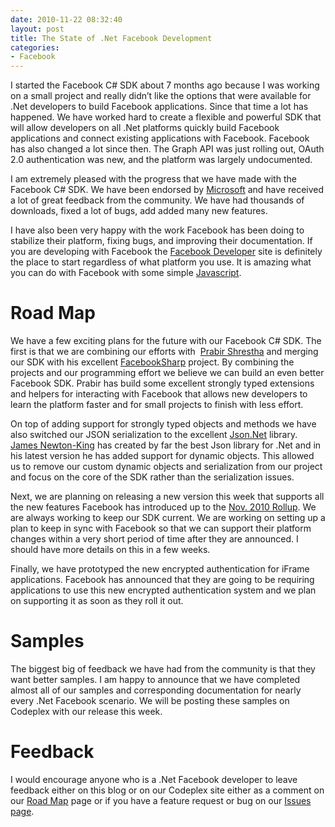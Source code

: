 ```yaml
---
date: 2010-11-22 08:32:40
layout: post
title: The State of .Net Facebook Development
categories:
- Facebook
---
```


I started the Facebook C# SDK about 7 months ago because I was working on a small project and really didn’t like the options that were available for .Net developers to build Facebook applications. Since that time a lot has happened. We have worked hard to create a flexible and powerful SDK that will allow developers on all .Net platforms quickly build Facebook applications and connect existing applications with Facebook. Facebook has also changed a lot since then. The Graph API was just rolling out, OAuth 2.0 authentication was new, and the platform was largely undocumented.

I am extremely pleased with the progress that we have made with the Facebook C# SDK. We have been endorsed by [Microsoft](http://www.microsoft.com) and have received a lot of great feedback from the community. We have had thousands of downloads, fixed a lot of bugs, add added many new features.

I have also been very happy with the work Facebook has been doing to stabilize their platform, fixing bugs, and improving their documentation. If you are developing with Facebook the [Facebook Developer](http://developers.facebook.com/) site is definitely the place to start regardless of what platform you use. It is amazing what you can do with Facebook with some simple [Javascript](http://developers.facebook.com/docs/reference/javascript/).

# Road Map
We have a few exciting plans for the future with our Facebook C# SDK. The first is that we are combining our efforts with  [Prabir Shrestha](http://prabir.me) and merging our SDK with his excellent [FacebookSharp](https://github.com/prabirshrestha/FacebookSharp) project. By combining the projects and our programming effort we believe we can build an even better Facebook SDK. Prabir has build some excellent strongly typed extensions and helpers for interacting with Facebook that allows new developers to learn the platform faster and for small projects to finish with less effort.

On top of adding support for strongly typed objects and methods we have also switched our JSON serialization to the excellent [Json.Net](http://json.codeplex.com/) library. [James Newton-King](http://james.newtonking.com/) has created by far the best Json library for .Net and in his latest version he has added support for dynamic objects. This allowed us to remove our custom dynamic objects and serialization from our project and focus on the core of the SDK rather than the serialization issues.

Next, we are planning on releasing a new version this week that supports all the new features Facebook has introduced up to the [Nov. 2010 Rollup](http://developers.facebook.com/roadmap#migrations). We are always working to keep our SDK current. We are working on setting up a plan to keep in sync with Facebook so that we can support their platform changes within a very short period of time after they are announced. I should have more details on this in a few weeks.

Finally, we have prototyped the new encrypted authentication for iFrame applications. Facebook has announced that they are going to be requiring applications to use this new encrypted authentication system and we plan on supporting it as soon as they roll it out.

# Samples
The biggest big of feedback we have had from the community is that they want better samples. I am happy to announce that we have completed almost all of our samples and corresponding documentation for nearly every .Net Facebook scenario. We will be posting these samples on Codeplex with our release this week.

# Feedback
I would encourage anyone who is a .Net Facebook developer to leave feedback either on this blog or on our Codeplex site either as a comment on our [Road Map](http://csharpsdk.org) page or if you have a feature request or bug on our [Issues page](https://github.com/facebook-csharp-sdk/facebook-winclient-sdk/issues).
